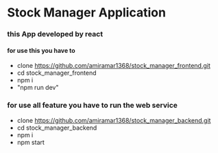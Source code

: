 # Stock Manager Application
### this App developed by react
#### for use this you have to
- clone https://github.com/amiramar1368/stock_manager_frontend.git
- cd stock_manager_frontend
-  npm i
-  "npm run dev"

### for use all feature you have to run the web service
- clone https://github.com/amiramar1368/stock_manager_backend.git
- cd stock_manager_backend
- npm i
- npm start
